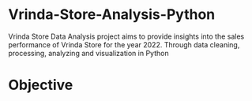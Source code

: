 # Vrinda-Store-Analysis-Python

Vrinda Store Data Analysis project aims to provide insights into the sales performance of Vrinda Store for the year 2022. Through data cleaning, processing, analyzing and visualization in Python

# **Objective**
